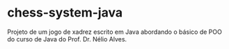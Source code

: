 # chess-system-java
Projeto de um jogo de xadrez escrito em Java abordando o básico de POO do curso de Java do Prof. Dr. Nélio Alves.
